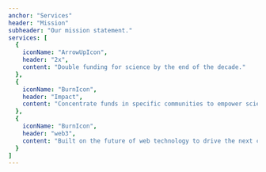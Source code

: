 ```yaml
---
anchor: "Services"
header: "Mission"
subheader: "Our mission statement."
services: [
  {
    iconName: "ArrowUpIcon",
    header: "2x",
    content: "Double funding for science by the end of the decade."
  },
  {
    iconName: "BurnIcon",
    header: "Impact",
    content: "Concentrate funds in specific communities to empower scientists to fully embrace rigorous, rapid, open science practices."
  },
  {
    iconName: "BurnIcon",
    header: "web3",
    content: "Built on the future of web technology to drive the next century of scientific breakthroughs."
  }
]
---
```

